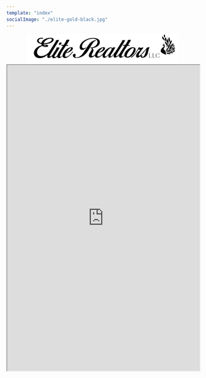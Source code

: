 ```yaml
---
template: "index"
socialImage: "./elite-gold-black.jpg"
---
```

<div style="text-align:center">
<img src="https://raw.githubusercontent.com/charles-hood/redesign-elite-1/master/content/pages/main/elite-banner-800x150.jpg" width="400" height="75" />
</div>
<iframe src="https://my.flexmls.com/BonnieHood/search/shared_links/9l0MW/listings" width="100%" height="800px"></iframe>
